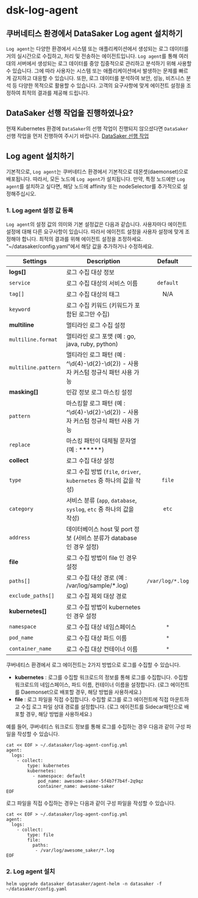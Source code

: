 # dsk-log-agent

## 쿠버네티스 환경에서 DataSaker Log agent 설치하기

`Log agent`는 다양한 환경에서 시스템 또는 애플리케이션에서 생성되는 로그 데이터를 거의 실시간으로 수집하고, 처리 및 전송하는 에이전트입니다. `Log agent`를 통해 여러 대의 서버에서 생성되는 로그 데이터를 중앙 집중적으로 관리하고 분석하기 위해 사용할 수 있습니다. 그에 따라 사용자는 시스템 또는 애플리케이션에서 발생하는 문제를 빠르게 감지하고 대응할 수 있습니다. 또한, 로그 데이터를 분석하여 보안, 성능, 비즈니스 분석 등 다양한 목적으로 활용할 수 있습니다. 고객의 요구사항에 맞게 에이전트 설정을 조정하여 최적의 결과를 제공해 드립니다.

## DataSaker 선행 작업을 진행하였나요?

현재 Kubernetes 환경에 `DataSaker`의 선행 작업이 진행되지 않으셨다면 `DataSaker` 선행 작업을 먼저 진행하여 주시기 바랍니다. [DataSaker 선행 작업](dsk-log-agent/kor/$%7BPREPARATION\_MANUAL\_KR%7D/)

## Log agent 설치하기

기본적으로, `Log agent`는 쿠버네티스 환경에서 기본적으로 데몬셋(daemonset)으로 배포됩니다. 따라서, 모든 노드에 `Log agent`가 설치됩니다. 만약, 특정 노드에만 `Log agent`를 설치하고 싶다면, 해당 노드에 affinity 또는 nodeSelector를 추가적으로 설정해주십시오.

### 1. Log agent 설정 값 등록

`Log agent`의 설정 값의 의미와 기본 설정값은 다음과 같습니다. 사용자마다 에이전트 설정에 대해 다른 요구사항이 있습니다. 따라서 에이전트 설정을 사용자 설정에 맞게 조정해야 합니다. 최적의 결과를 위해 에이전트 설정을 조정하세요. "\~/datasaker/config.yaml"에서 해당 값을 추가하거나 수정하세요.

| **Settings**                        | **Description**                                                                        | **Default** |
| ----------------------------------- | -------------------------------------------------------------------------------------- | :---------: |
| **logs[]**                          | 로그 수집 대상 정보                                                                                    |
| `service`                           | 로그 수집 대상의 서비스 이름                                                              |  `default`  |
| `tag[]`                             | 로그 수집 대상의 태그                                                                    |     N/A     |
| `keyword`                           | 로그 수집 키워드 (키워드가 포함된 로그만 수집)                                             |             |
| **multiline**                       | 멀티라인 로그 수집 설정                                                                                 |
| `multiline.format`                  | 멀티라인 로그 포맷 (예 : go, java, ruby, python)                                          |             |
| `multiline.pattern`                 | 멀티라인 로그 패턴 (예 : ^\d{4}-\d{2}-\d{2}) - 사용자 커스텀 정규식 패턴 사용 가능           |             |
| **masking[]**                       | 민감 정보 로그 마스킹 설정                                                                              |
| `pattern`                           | 마스킹할 로그 패턴 (예 : ^\d{4}-\d{2}-\d{2}) - 사용자 커스텀 정규식 패턴 사용 가능           |            |
| `replace`                           | 마스킹 패턴이 대체될 문자열 (예 : ******)                                                  |            |
| **collect**                         | 로그 수집 대상 설정                                                                                    |
| `type`                              | 로그 수집 방법 (`file`, `driver`, `kubernetes` 중 하나의 값을 작성)                      |    `file`    |
| `category`                          | 서비스 분류 (`app`, `database`, `syslog`, `etc` 중 하나의 값을 작성)                     |    `etc`    |
| `address`                           | 데이터베이스 host 및 port 정보  (서비스 분류가 database인 경우 설정)                       |          |
| **file**                            | 로그 수집 방법이 file 인 경우 설정                                                                   |
| `paths[]`                           | 로그 수집 대상 경로 (예 : /var/log/sample/*.log)                                          | `/var/log/*.log` |
| `exclude_paths[]`                   | 로그 수집 제외 대상 경로                                                                  |      |
| **kubernetes[]**                    | 로그 수집 방법이 kubernetes 인 경우 설정                                                                |
| `namespace`                         | 로그 수집 대상 네임스페이스                                                                    |  `*`   |
| `pod_name`                          | 로그 수집 대상 파드 이름                                                                       |  `*`  |
| `container_name`                    | 로그 수집 대상 컨테이너 이름                                                                    |  `*`  |

쿠버네티스 환경에서 로그 에이전트는 2가지 방법으로 로그를 수집할 수 있습니다.

* **kubernetes** : 로그를 수집할 워크로드의 정보를 통해 로그를 수집합니다. 수집할 워크로드의 네임스페이스, 파드 이름, 컨테이너 이름을 설정합니다. (로그 에이전트를 Daemonset으로 배포할 경우, 해당 방법을 사용하세요.)
* **file** : 로그 파일을 직접 수집합니다. 수집할 로그를 로그 에이전트에 직접 마운트하고 수집 로그 파일 상대 경로를 설정합니다. (로그 에이전트를 Sidecar패턴으로 배포할 경우, 해당 방법을 사용하세요.)

예를 들어, 쿠버네티스 워크로드 정보를 통해 로그를 수집하는 경우 다음과 같이 구성 파일을 작성할 수 있습니다.

```shell
cat << EOF > ~/.datasaker/log-agent-config.yml
agent:
  logs:
    - collect:
        type: kubernetes
        kubernetes:
          - namespace: default
            pod_name: awesome-saker-5f4b7f7b4f-2q9qz
            container_name: awesome-saker
EOF
```

로그 파일을 직접 수집하는 경우는 다음과 같이 구성 파일을 작성할 수 있습니다.

```shell
cat << EOF > ~/.datasaker/log-agent-config.yml
agent:
  logs:
    - collect:
        type: file
        file:
          paths:
           - /var/log/awesome_saker/*.log
EOF
```

### 2. Log agent 설치

```shell
helm upgrade datasaker datasaker/agent-helm -n datasaker -f ~/datasaker/config.yaml
```
